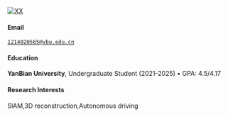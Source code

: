 [![XX](https://img.shields.io/badge/XX-github-blue?logo=github)](https://github.com/YiJin1107)


#### Email  
<code>1214020565@ybu.edu.cn</code>  

#### Education  
**YanBian University**, Undergraduate Student (2021-2025) 
• GPA: 4.5/4.17  


#### Research Interests  
SlAM,3D reconstruction,Autonomous driving